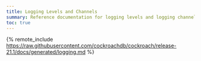 ```yaml
---
title: Logging Levels and Channels
summary: Reference documentation for logging levels and logging channels.
toc: true
---
```


{% remote_include https://raw.githubusercontent.com/cockroachdb/cockroach/release-21.1/docs/generated/logging.md %}
